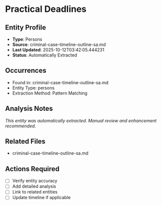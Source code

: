 # Practical Deadlines

## Entity Profile
- **Type**: Persons
- **Source**: criminal-case-timeline-outline-sa.md
- **Last Updated**: 2025-10-12T03:42:05.444231
- **Status**: Automatically Extracted

## Occurrences
- Found in: criminal-case-timeline-outline-sa.md
- Entity Type: persons
- Extraction Method: Pattern Matching

## Analysis Notes
*This entity was automatically extracted. Manual review and enhancement recommended.*

## Related Files
- criminal-case-timeline-outline-sa.md

## Actions Required
- [ ] Verify entity accuracy
- [ ] Add detailed analysis
- [ ] Link to related entities
- [ ] Update timeline if applicable
